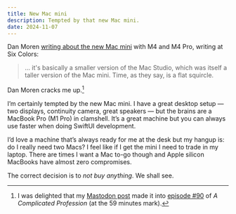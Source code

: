 ```yaml
---
title: New Mac mini
description: Tempted by that new Mac mini.
date: 2024-11-07
---
```


Dan Moren [writing about the new Mac mini](https://sixcolors.com/post/2024/11/m4-mac-mini-review-phenomenal-cosmic-power-itty-bitty-form-factor/) with M4 and M4 Pro, writing at Six Colors:

> … it's basically a smaller version of the Mac Studio, which was itself a taller version of the Mac mini. Time, as they say, is a flat squircle.

Dan Moren cracks me up.[^1]

I’m certainly tempted by the new Mac mini. I have a great desktop setup — two displays, continuity camera, great speakers — but the brains are a MacBook Pro (M1 Pro) in clamshell. It’s a great machine but you can always use faster when doing SwiftUI development.

I’d love a machine that’s always ready for me at the desk but my hangup is: do I really need two Macs? I feel like if I get the mini I need to trade in my laptop. There are times I want a Mac to-go though and Apple silicon MacBooks have almost zero compromises.

The correct decision is to _not buy anything_. We shall see.

[^1]: I was delighted that my [Mastodon post](https://hachyderm.io/@haglund/112895870667273716) made it into [episode #90](https://www.theincomparable.com/acp/90/) of _A Complicated Profession_ (at the 59 minutes mark).
